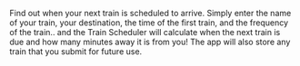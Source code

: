 Find out when your next train is scheduled to arrive.  Simply enter the name of your train, your destination, the time of the first train, and the frequency of the train.. and the Train Scheduler will calculate when the next train is due and how many minutes away it is from you!  The app will also store any train that you submit for future use. 
